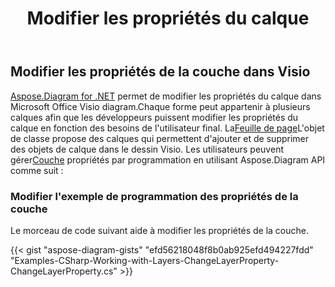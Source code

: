 ﻿---
title: Modifier les propriétés du calque
type: docs
weight: 130
url: /fr/net/change-properties-layer/
description: Cette section explique comment modifier les propriétés du calque avec Aspose.Diagram.
---
## **Modifier les propriétés de la couche dans Visio**
[Aspose.Diagram for .NET](https://products.aspose.com/diagram/net/) permet de modifier les propriétés du calque dans Microsoft Office Visio diagram.Chaque forme peut appartenir à plusieurs calques afin que les développeurs puissent modifier les propriétés du calque en fonction des besoins de l'utilisateur final. La[Feuille de page](https://reference.aspose.com/diagram/net/aspose.diagram/pagesheet)L'objet de classe propose des calques qui permettent d'ajouter et de supprimer des objets de calque dans le dessin Visio. Les utilisateurs peuvent gérer[Couche](https://reference.aspose.com/diagram/net/aspose.diagram/layer) propriétés par programmation en utilisant Aspose.Diagram API comme suit :
### **Modifier l'exemple de programmation des propriétés de la couche**
Le morceau de code suivant aide à modifier les propriétés de la couche.

{{< gist "aspose-diagram-gists" "efd56218048f8b0ab925efd494227fdd" "Examples-CSharp-Working-with-Layers-ChangeLayerProperty-ChangeLayerProperty.cs" >}}